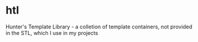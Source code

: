 # htl
Hunter's Template Library - a colletion of template containers, not provided in the STL, which I use in my projects
